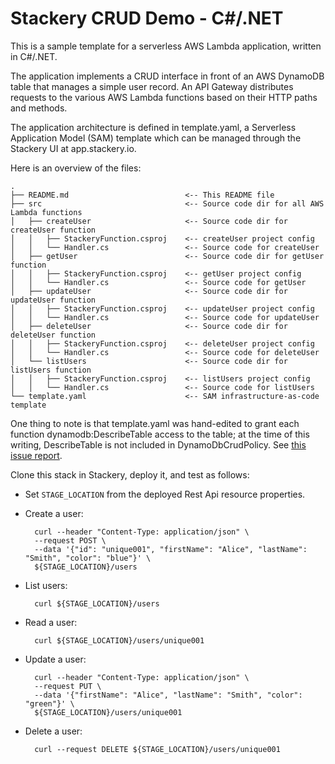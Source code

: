 # Stackery CRUD Demo - C#/.NET

This is a sample template for a serverless AWS Lambda application, written in C#/.NET.

The application implements a CRUD interface in front of an AWS DynamoDB table that
manages a simple user record.  An API Gateway distributes requests to the various
AWS Lambda functions based on their HTTP paths and methods.

The application architecture is defined in template.yaml, a Serverless
Application Model (SAM) template which can be managed through the Stackery UI
at app.stackery.io.

Here is an overview of the files:

```text
.
├── README.md                          <-- This README file
├── src                                <-- Source code dir for all AWS Lambda functions
│   ├── createUser                     <-- Source code dir for createUser function
│   │   ├── StackeryFunction.csproj    <-- createUser project config
│   │   └── Handler.cs                 <-- Source code for createUser
│   ├── getUser                        <-- Source code dir for getUser function
│   │   ├── StackeryFunction.csproj    <-- getUser project config
│   │   └── Handler.cs                 <-- Source code for getUser
│   ├── updateUser                     <-- Source code dir for updateUser function
│   │   ├── StackeryFunction.csproj    <-- updateUser project config
│   │   └── Handler.cs                 <-- Source code for updateUser
│   ├── deleteUser                     <-- Source code dir for deleteUser function
│   │   ├── StackeryFunction.csproj    <-- deleteUser project config
│   │   └── Handler.cs                 <-- Source code for deleteUser
│   └── listUsers                      <-- Source code dir for listUsers function
│   │   ├── StackeryFunction.csproj    <-- listUsers project config
│   │   └── Handler.cs                 <-- Source code for listUsers
└── template.yaml                      <-- SAM infrastructure-as-code template
```

One thing to note is that template.yaml was hand-edited to grant each function
dynamodb:DescribeTable access to the table; at the time of this writing, DescribeTable
is not included in DynamoDbCrudPolicy.  See
[this issue report](https://github.com/awslabs/serverless-application-model/issues/509).

Clone this stack in Stackery, deploy it, and test as follows:

- Set `STAGE_LOCATION` from the deployed Rest Api resource properties.

- Create a user:

        curl --header "Content-Type: application/json" \
        --request POST \
        --data '{"id": "unique001", "firstName": "Alice", "lastName": "Smith", "color": "blue"}' \
        ${STAGE_LOCATION}/users

- List users:

        curl ${STAGE_LOCATION}/users

- Read a user:

        curl ${STAGE_LOCATION}/users/unique001

- Update a user:

        curl --header "Content-Type: application/json" \
        --request PUT \
        --data '{"firstName": "Alice", "lastName": "Smith", "color": "green"}' \
        ${STAGE_LOCATION}/users/unique001

- Delete a user:

        curl --request DELETE ${STAGE_LOCATION}/users/unique001
